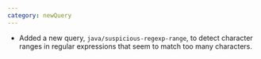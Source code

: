 ```yaml
---
category: newQuery
---
```

* Added a new query, `java/suspicious-regexp-range`, to detect character ranges in regular expressions that seem to match 
  too many characters.
